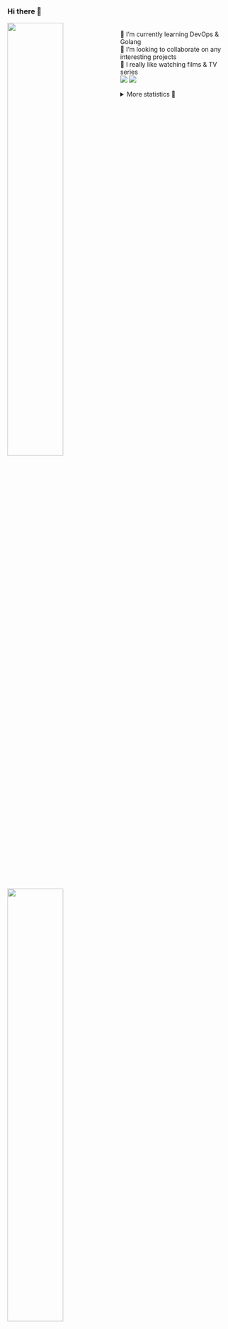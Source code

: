 ### Hi there 👋


[<img align="left" width="50%" src="https://github-readme-stats.vercel.app/api?username=rufusnufus&hide=issues&show_icons=true&count_private=true&theme=transparent&title_color=FF6F40&text_color=FBF9F8&icon_color=F48242&hide_border=true&hide_title=true#gh-dark-mode-only">](https://metrics.lecoq.io/rufusnufus#gh-dark-mode-only)
[<img align="left" width="50%" src="https://github-readme-stats.vercel.app/api?username=rufusnufus&hide=issues&show_icons=true&count_private=true&theme=transparent&title_color=FF6533&text_color=4D4644&icon_color=FF8038&hide_border=true&hide_title=true#gh-light-mode-only">](https://metrics.lecoq.io/rufusnufus#gh-light-mode-only)

<p>
  <br>
  🌱 I’m currently learning DevOps & Golang</br>
  👯 I’m looking to collaborate on any interesting projects</br>
  🎥 I really like watching films & TV series</br>
  <a href="https://linkedin.com/in/rufusnufus"><img src="https://img.shields.io/badge/linkedin-0077B5.svg?style=for-the-badge&logo=linkedin&logoColor=white"/></a>
  <a href="https://t.me/rufusnufus"><img src="https://img.shields.io/badge/-telegram-black?style=for-the-badge&color=blue&logo=telegram"/></a>
</p>

<p text-align="left">
<details>
  <summary>More statistics 👀</summary><br/>

<!--START_SECTION:waka-->
![Code Time](http://img.shields.io/badge/Code%20Time-385%20hrs%2015%20mins-blue)

![Profile Views](http://img.shields.io/badge/Profile%20Views-6-blue)

**I'm an Early 🐤** 

```text
🌞 Morning                5702 commits        █████░░░░░░░░░░░░░░░░░░░░   21.08 % 
🌆 Daytime                15695 commits       ███████████████░░░░░░░░░░   58.01 % 
🌃 Evening                4938 commits        █████░░░░░░░░░░░░░░░░░░░░   18.25 % 
🌙 Night                  720 commits         █░░░░░░░░░░░░░░░░░░░░░░░░   02.66 % 
```
📅 **I'm Most Productive on Monday** 

```text
Monday                   5500 commits        █████░░░░░░░░░░░░░░░░░░░░   20.33 % 
Tuesday                  5127 commits        █████░░░░░░░░░░░░░░░░░░░░   18.95 % 
Wednesday                5323 commits        █████░░░░░░░░░░░░░░░░░░░░   19.67 % 
Thursday                 4830 commits        ████░░░░░░░░░░░░░░░░░░░░░   17.85 % 
Friday                   4740 commits        ████░░░░░░░░░░░░░░░░░░░░░   17.52 % 
Saturday                 649 commits         █░░░░░░░░░░░░░░░░░░░░░░░░   02.40 % 
Sunday                   886 commits         █░░░░░░░░░░░░░░░░░░░░░░░░   03.27 % 
```


📊 **This Week I Spent My Time On** 

```text
💬 Programming Languages: 
Other                    8 hrs 47 mins       ███████████░░░░░░░░░░░░░░   44.47 % 
Ruby                     5 hrs 12 mins       ███████░░░░░░░░░░░░░░░░░░   26.36 % 
YAML                     1 hr 52 mins        ██░░░░░░░░░░░░░░░░░░░░░░░   09.51 % 
Docker                   58 mins             █░░░░░░░░░░░░░░░░░░░░░░░░   04.97 % 
HCL                      44 mins             █░░░░░░░░░░░░░░░░░░░░░░░░   03.73 % 

🔥 Editors: 
VS Code                  11 hrs              ██████████████░░░░░░░░░░░   55.62 % 
iTerm2                   8 hrs 46 mins       ███████████░░░░░░░░░░░░░░   44.38 % 
```

**I Mostly Code in Java** 

```text
Python                   18 repos            ███░░░░░░░░░░░░░░░░░░░░░░   12.08 % 
Smarty                   15 repos            ███░░░░░░░░░░░░░░░░░░░░░░   10.07 % 
HCL                      6 repos             █░░░░░░░░░░░░░░░░░░░░░░░░   04.03 % 
HTML                     4 repos             █░░░░░░░░░░░░░░░░░░░░░░░░   02.68 % 
Mustache                 4 repos             █░░░░░░░░░░░░░░░░░░░░░░░░   02.68 % 
```




 Last Updated on 02/07/2023 01:12:44 UTC
<!--END_SECTION:waka-->

</details>
</p>
